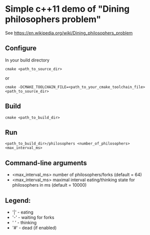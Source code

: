 # Simple c++11 demo of "Dining philosophers problem"
See https://en.wikipedia.org/wiki/Dining_philosophers_problem

## Configure
In your build directory

`cmake <path_to_source_dir>`

or

`cmake -DCMAKE_TOOLCHAIN_FILE=<path_to_your_cmake_toolchain_file> <path_to_source_dir>`

## Build
`cmake <path_to_build_dir>`

## Run
`<path_to_build_dir>/philosophers <number_of_philosophers> <max_interval_ms>`

## Command-line arguments
 * \<max_interval_ms\> number of philosophers/forks (default = 64)
 * \<max_interval_ms\> maximal interval eating/thinking state for philosophers in ms (default = 10000)

## Legend:
 * '|' - eating
 * '-' - waiting for forks
 * ' ' - thinking
 * '#' - dead (if enabled)
